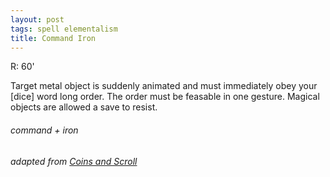 ```yaml
---
layout: post
tags: spell elementalism
title: Command Iron
---
```


R: 60'

Target metal object is suddenly animated and must immediately obey your [dice] word long order. The order must be feasable in one gesture. Magical objects are allowed a save to resist.

###### command + iron
###### adapted from [Coins and Scroll](https://coinsandscrolls.blogspot.com/2019/10/osr-class-geometer-wizard.html)
